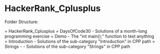 # HackerRank_Cplusplus

Folder Structure:

= HackerRank_Cplusplus
  = DaysOfCode30
    - Solutions of a month-long programming exercise 
  = Demo
    - The "int main();" function to test anything
  = Introduction
    - Solutions of the sub-category "Introduction" in CPP path
  = Strings
    - - Solutions of the sub-category "Strings" in CPP path